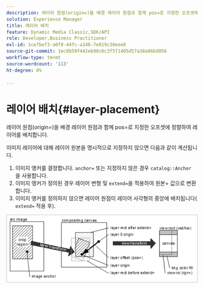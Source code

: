```yaml
---
description: 레이어 원점(origin=)을 배경 레이어 원점과 함께 pos=로 지정한 오프셋에 정렬하여 레이어를 배치합니다.
solution: Experience Manager
title: 레이어 배치
feature: Dynamic Media Classic,SDK/API
role: Developer,Business Practitioner
exl-id: 1ce7bef3-a0f8-44fc-a146-7e819c30eee8
source-git-commit: 1ec8b59f442eb96c6c3f5f1405d57a38a86bd056
workflow-type: tm+mt
source-wordcount: '113'
ht-degree: 0%

---
```


# 레이어 배치{#layer-placement}

레이어 원점(origin=)을 배경 레이어 원점과 함께 pos=로 지정한 오프셋에 정렬하여 레이어를 배치합니다.

이미지 레이어에 대해 레이어 원본을 명시적으로 지정하지 않으면 다음과 같이 계산됩니다.

1. 이미지 앵커를 결정합니다. `anchor=` 또는 지정하지 않은 경우 `catalog::Anchor` 을 사용합니다.
1. 이미지 앵커가 정의된 경우 레이어 변형 및 `extend=`을 적용하여 원본= 값으로 변환합니다.
1. 이미지 앵커를 정의하지 않으면 레이어 원점이 레이어 사각형의 중앙에 배치됩니다( `extend=` 적용 후).

![](assets/layerplacement.png)
